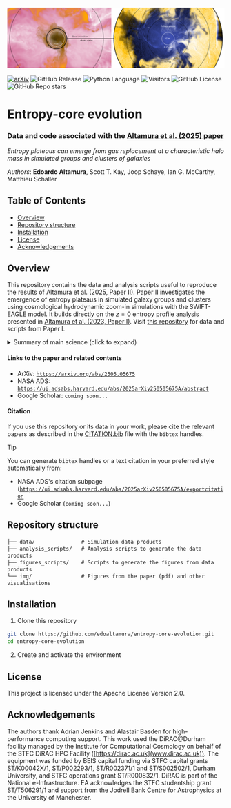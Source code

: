 ![Group-core](img/banner_cluster.png)


[![arXiv](https://img.shields.io/badge/arXiv-1234.56789-b31b1b.svg)](https://arxiv.org/abs/2505.05675)
![GitHub Release](https://img.shields.io/github/v/release/edoaltamura/entropy-core-evolution)
![Python Language](https://img.shields.io/badge/Python-3776AB?style=flat&logo=python&logoColor=white)
![Visitors](https://api.visitorbadge.io/api/visitors?path=https%3A%2F%2Fgithub.com%2Fedoaltamura%2Fentropy-core-evolution&label=Repository%20Visits&countColor=%230c7ebe&style=flat&labelStyle=none)
![GitHub License](https://img.shields.io/github/license/edoaltamura/entropy-core-evolution)
![GitHub Repo stars](https://img.shields.io/github/stars/edoaltamura/entropy-core-evolution)


# Entropy-core evolution

### Data and code associated with the [Altamura et al. (2025) paper](https://arxiv.org/abs/2505.05675)

*Entropy plateaus can emerge from gas replacement at a characteristic
halo mass in simulated groups and clusters of galaxies*

*Authors*: **Edoardo Altamura**, Scott T. Kay, Joop Schaye, Ian G. McCarthy, Matthieu Schaller

## Table of Contents  
- [Overview](#overview)
- [Repository structure](#repository-structure)
- [Installation](#installation)
- [License](#license)
- [Acknowledgements](#acknowledgements)

## Overview  
This repository contains the data and analysis scripts useful to reproduce the 
results of Altamura et al. (2025, Paper II). Paper II investigates the emergence of entropy 
plateaus in simulated galaxy groups and clusters using cosmological hydrodynamic 
zoom-in simulations with the SWIFT-EAGLE model. It builds directly on the $z = 0$ 
entropy profile analysis presented in [Altamura et al. (2023, Paper I)](https://ui.adsabs.harvard.edu/abs/2023MNRAS.520.3164A/abstract). Visit 
[this repository](https://github.com/edoaltamura/entropy-core-problem) 
for data and scripts from Paper I.

<details>
  <summary>Summary of main science (click to expand)</summary>

- Entropy plateaus emerge at characteristic halo-mass scales. Simulations of a galaxy group
  $M_{500}\simeq8.8\times10^{12}$ $M_\odot$) and a cluster ($M_{500}\simeq2.9\times10^{14}$ $M_\odot$)
  show that once a halo reaches $M\sim10^{12}$ $M_\odot$, its entropy profile flattens at the 
  virial radius. As the halo grows to $\sim10^{13}$ $M_\odot$, the plateau extends inward, and by 
  $\sim10^{14}$ $M_\odot$ a fully isentropic core is established.

- AGN feedback is the principal mechanism.
Lagrangian tracking of gas particles reveals that AGN outbursts expel low-entropy gas before it can accrete into the core, replacing it with higher-entropy material and erasing the central gradient needed for a cool core.

- Transition coincides with peak SMBH activity.
The onset of the entropy plateau at $M\sim10^{12}$ $M_\odot$ aligns with the maximum in the 
  specific black-hole accretion rate, indicating a shift from supernova-dominated to AGN-dominated thermodynamic regulation.

- Numerical convergence.
High-resolution runs (gas particle mass $m_{\rm gas}\lesssim2.3\times10^5$ $M_\odot$) confirm 
  that the entropy plateau persists even when subgrid physics is resolved on smaller scales.

- Comparison with observations.
XMM–*Newton* studies of local groups report entropy excesses and flat cores consistent with the 
  predicted plateaus, while many clusters still exhibit steep, cool-core power laws. Reproducing the observed diversity of entropy profiles remains a challenge.

- Implications for AGN subgrid modeling.
The tendency to over-eject low-entropy gas suggests that current feedback prescriptions may be too aggressive at group scales. Adaptive efficiency schemes or hybrid thermal–kinetic models may be required to recover the full spectrum of entropy shapes without compromising other cluster properties.
</details>


#### Links to the paper and related contents
- ArXiv: [`https://arxiv.org/abs/2505.05675`](https://arxiv.org/abs/2505.05675)
- NASA ADS: [`https://ui.adsabs.harvard.edu/abs/2025arXiv250505675A/abstract`](https://ui.adsabs.harvard.edu/abs/2025arXiv250505675A/abstract)
- Google Scholar: `coming soon...`

#### Citation
If you use this repository or its data in your work, please cite the relevant papers as 
described in the [CITATION.bib](./CITATION.bib) file with the `bibtex` handles.

> [!TIP]
>  You can generate `bibtex` handles or a text citation in your preferred style automatically 
> from:
> - NASA ADS's citation subpage ([`https://ui.adsabs.harvard.edu/abs/2025arXiv250505675A/exportcitation`](https://ui.adsabs.harvard.edu/abs/2025arXiv250505675A/exportcitation)
> - Google Scholar (`coming soon...`)

## Repository structure  
```text
├── data/               # Simulation data products
├── analysis_scripts/   # Analysis scripts to generate the data products
├── figures_scripts/    # Scripts to generate the figures from data products
└── img/                # Figures from the paper (pdf) and other visualisations
```

## Installation  
1. Clone this repository
```bash
git clone https://github.com/edoaltamura/entropy-core-evolution.git
cd entropy-core-evolution
```
2. Create and activate the environment

[//]: # (3. Use Python code snippets from the [examples]&#40;&#41; or [documentation]&#40;&#41; to load and plot the data.)




## License
This project is licensed under the Apache License Version 2.0.

## Acknowledgements
The authors thank Adrian Jenkins and Alastair Basden for high-performance computing support.
This work used the DiRAC@Durham facility managed by the Institute for Computational Cosmology on 
behalf of the STFC DiRAC HPC Facility ([https://dirac.ac.uk](www.dirac.ac.uk)). The equipment 
was funded by BEIS capital funding via STFC capital grants ST/K00042X/1, ST/P002293/1, ST/R002371/1 
and ST/S002502/1, Durham University, and STFC operations grant ST/R000832/1. DiRAC is part of the 
National e-Infrastructure. EA acknowledges the STFC studentship grant ST/T506291/1 and support from 
the Jodrell Bank Centre for Astrophysics at the University of Manchester.
